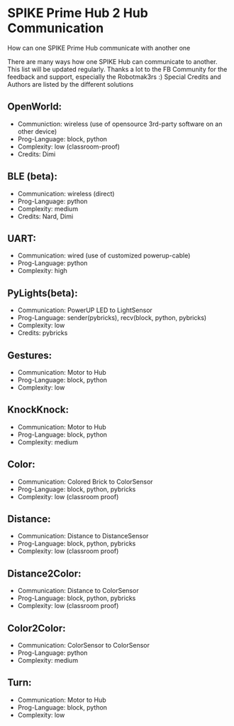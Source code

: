 # SPIKE Prime Hub 2 Hub Communication
How can one SPIKE Prime Hub communicate with another one 

There are many ways how one SPIKE Hub can communicate to another. This list will be updated regularly.
Thanks a lot to the FB Community for the feedback and support, especially the Robotmak3rs :)
Special Credits and Authors are listed by the different solutions


## OpenWorld: 
- Communiction: wireless (use of opensource 3rd-party software on an other device)
- Prog-Language: block, python
- Complexity: low (classroom-proof)
- Credits: Dimi


## BLE (beta): 
- Communication: wireless (direct)
- Prog-Language: python
- Complexity: medium
- Credits: Nard, Dimi


## UART:
- Communication: wired (use of customized powerup-cable)
- Prog-Language: python
- Complexity: high

## PyLights(beta):
- Communication: PowerUP LED to LightSensor
- Prog-Language: sender(pybricks), recv(block, python, pybricks)
- Complexity: low
- Credits: pybricks

## Gestures:
- Communication: Motor to Hub 
- Prog-Language: block, python
- Complexity: low

## KnockKnock:
- Communication: Motor to Hub
- Prog-Language: block, python
- Complexity: medium

## Color:
- Communication: Colored Brick to ColorSensor
- Prog-Language: block, python, pybricks
- Complexity: low (classroom proof)

## Distance:
- Communication: Distance to DistanceSensor
- Prog-Language: block, python, pybricks
- Complexity: low (classroom proof)

## Distance2Color:
- Communication: Distance to ColorSensor
- Prog-Language: block, python, pybricks
- Complexity: low (classroom proof)

## Color2Color:
- Communication: ColorSensor to ColorSensor
- Prog-Language: python
- Complexity: medium

## Turn:
- Communication: Motor to Hub 
- Prog-Language: block, python
- Complexity: low











